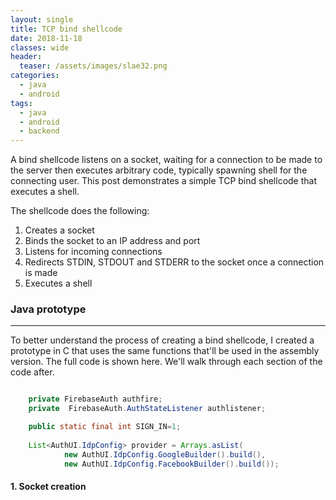 ```yaml
---
layout: single
title: TCP bind shellcode
date: 2018-11-18
classes: wide
header:
  teaser: /assets/images/slae32.png
categories:
  - java
  - android
tags:
  - java
  - android
  - backend
---
```

A bind shellcode listens on a socket, waiting for a connection to be made to the server then executes arbitrary code, typically spawning shell for the connecting user. This post demonstrates a simple TCP bind shellcode that executes a shell.

The shellcode does the following:
1. Creates a socket
2. Binds the socket to an IP address and port
3. Listens for incoming connections
4. Redirects STDIN, STDOUT and STDERR to the socket once a connection is made
5. Executes a shell

### Java prototype
---------------
To better understand the process of creating a bind shellcode, I created a prototype in C that uses the same functions that'll be used in the assembly version. The full code is shown here. We'll walk through each section of the code after.

```java

    private FirebaseAuth authfire;
    private  FirebaseAuth.AuthStateListener authlistener;

    public static final int SIGN_IN=1;
    
    List<AuthUI.IdpConfig> provider = Arrays.asList(
            new AuthUI.IdpConfig.GoogleBuilder().build(),
            new AuthUI.IdpConfig.FacebookBuilder().build());
```

#### 1. Socket creation
